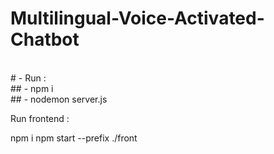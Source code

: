 # Multilingual-Voice-Activated-Chatbot
<br>
# - Run :
<br>
## - npm i 
<br>
## - nodemon server.js


Run frontend : 


npm i
npm start --prefix ./front

